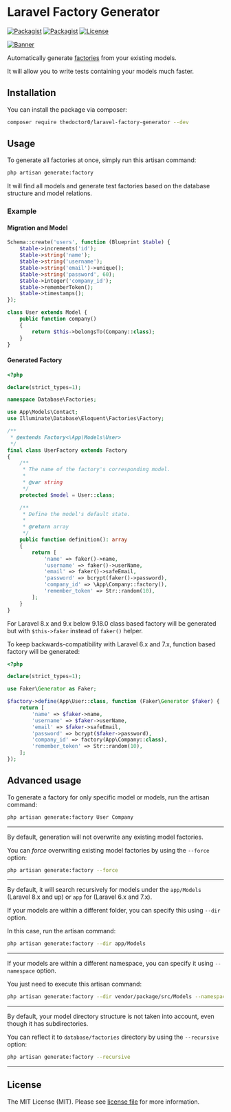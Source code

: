 # Laravel Factory Generator

[![Packagist](https://img.shields.io/packagist/v/TheDoctor0/laravel-factory-generator.svg)](https://packagist.org/packages/TheDoctor0/laravel-factory-generator)
[![Packagist](https://img.shields.io/packagist/dt/TheDoctor0/laravel-factory-generator.svg)](https://packagist.org/packages/TheDoctor0/laravel-factory-generator)
[![License](https://img.shields.io/badge/license-MIT-blue.svg)](https://github.com/TheDoctor0/laravel-factory-generator/blob/master/LICENSE.md)

[![Banner](https://banners.beyondco.de/Laravel%20Factory%20Generator.png?theme=light&packageManager=composer+require&packageName=thedoctor0%2Flaravel-factory-generator+--dev&pattern=architect&style=style_1&description=Automatically+generate+test+factories+for+all+your+models&md=1&showWatermark=1&fontSize=100px&images=https%3A%2F%2Flaravel.com%2Fimg%2Flogomark.min.svg)]()

Automatically generate [factories](https://laravel.com/docs/master/database-testing#writing-factories) from your existing models.

It will allow you to write tests containing your models much faster.

## Installation

You can install the package via composer:

```bash
composer require thedoctor0/laravel-factory-generator --dev
```

## Usage

To generate all factories at once, simply run this artisan command:

```bash
php artisan generate:factory
```

It will find all models and generate test factories based on the database structure and model relations.

### Example

#### Migration and Model
```php
Schema::create('users', function (Blueprint $table) {
    $table->increments('id');
    $table->string('name');
    $table->string('username');
    $table->string('email')->unique();
    $table->string('password', 60);
    $table->integer('company_id');
    $table->rememberToken();
    $table->timestamps();
});

class User extends Model {
    public function company()
    {
        return $this->belongsTo(Company::class);
    }
}
```

#### Generated Factory

```php
<?php

declare(strict_types=1);

namespace Database\Factories;

use App\Models\Contact;
use Illuminate\Database\Eloquent\Factories\Factory;

/**
 * @extends Factory<\App\Models\User>
 */
final class UserFactory extends Factory
{
    /**
     * The name of the factory's corresponding model.
     *
     * @var string
     */
    protected $model = User::class;

    /**
     * Define the model's default state.
     *
     * @return array
     */
    public function definition(): array
    {
        return [
            'name' => faker()->name,
            'username' => faker()->userName,
            'email' => faker()->safeEmail,
            'password' => bcrypt(faker()->password),
            'company_id' => \App\Company::factory(),
            'remember_token' => Str::random(10),
        ];
    }
}
```

For Laravel 8.x and 9.x below 9.18.0 class based factory will be generated but with `$this->faker` instead of `faker()` helper.

To keep backwards-compatibility with Laravel 6.x and 7.x, function based factory will be generated:
```php
<?php

declare(strict_types=1);

use Faker\Generator as Faker;

$factory->define(App\User::class, function (Faker\Generator $faker) {
    return [
        'name' => $faker->name,
        'username' => $faker->userName,
        'email' => $faker->safeEmail,
        'password' => bcrypt($faker->password),
        'company_id' => factory(App\Company::class),
        'remember_token' => Str::random(10),
    ];
});
```

## Advanced usage

To generate a factory for only specific model or models, run the artisan command:

```bash
php artisan generate:factory User Company
```

---

By default, generation will not overwrite any existing model factories.

You can _force_ overwriting existing model factories by using the `--force` option:

```bash
php artisan generate:factory --force
```

---

By default, it will search recursively for models under the `app/Models` (Laravel 8.x and up) or `app` for (Laravel 6.x and 7.x).

If your models are within a different folder, you can specify this using `--dir` option.

In this case, run the artisan command:

```bash
php artisan generate:factory --dir app/Models
```

---

If your models are within a different namespace, you can specify it using `--namespace` option.

You just need to execute this artisan command:

```bash
php artisan generate:factory --dir vendor/package/src/Models --namespace CustomNamespace\\Models
```

---

By default, your model directory structure is not taken into account, even though it has subdirectories.

You can reflect it to `database/factories` directory by using the `--recursive` option:

```bash
php artisan generate:factory --recursive
```

---

## License

The MIT License (MIT). Please see [license file](LICENSE.md) for more information.
